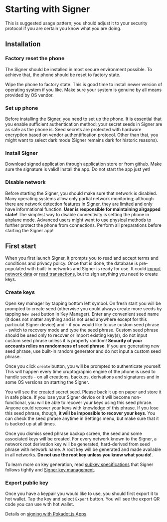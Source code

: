 # Starting with Signer

This is suggested usage pattern; you should adjust it to your security protocol if you are certain you know what you are doing.

## Installation

### Factory reset the phone

The Signer should be installed in most secure environment possible. To achieve that, the phone should be reset to factory state.

Wipe the phone to factory state. This is good time to install newer version of operating system if you like. Make sure your system is genuine by all means provided by OS vendor.

### Set up phone

Before installing the Signer, you need to set up the phone. It is essential that you enable sufficient authentication method; your secret seeds in Signer are as safe as the phone is. Seed secrets are protected with hardware encryption based on vendor authentification protocol. Other than that, you might want to select dark mode (Signer remains dark for historic reasons).

### Install Signer

Download signed application through application store or from github. Make sure the signature is valid! Install the app. Do not start the app just yet!

### Disable network

Before starting the Signer, you should make sure that network is disabled. Many operating systems allow only partial network monitoring; although there are network detection features in Signer, they are limited and only have informational function. **User is responsible for maintaining airgapped state!** The simplest way to disable connectivity is setting the phone in airplane mode. Advanced users might want to use physical methods to further protect the phone from connections. Perform all preparations before starting the Signer app!

## First start

When you first launch Signer, it prompts you to read and accept terms and conditions and privacy policy. Once that is done, the database is pre-populated with built-in networks and Signer is ready for use. It could [import network data](./Add-New-Network.md) or [read transactions](./Kusama-tutorial.md), but to sign anything you need to create keys.

### Create keys

Open key manager by tapping bottom left symbol. On fresh start you will be prompted to create seed (otherwise you could always create more seeds by tapping `New seed` button in Key Manager). Enter any convenient seed name (it does not matter anything and is not used anywhere except for this particulat Signer device) and - if you would like to use custom seed phrase - switch to recovery mode and type the seed phrase. Custom seed phrase should be used only to recover or import existing key(s), do not input custom seed phrase unless it is properly random! **Security of your accounts relies on randomness of seed phrase**. If you are generating new seed phrase, use built-in random generator and do not input a custom seed phrase.

Once you click `create` button, you will be prompted to authenticate yourself. This will happen every time cruptographic engine of the phone is used to handle seeds - on all creations, backups, derivations and signatures and in some OS versions on starting the Signer.

You will see the created secret seed. Please back it up on paper and store it in safe place. If you lose your Signer device or it will become non-functional, you will be able to recover your keys using this seed phrase. Anyone could recover your keys with knowledge of this phrase. If you lose this seed phrase, though, **it will be impossible to recover your keys**. You can check the seed phrase anytime in Settings menu, but make sure that it is backed up at all times.

Once you dismiss seed phrase backup screen, the seed and some associated keys will be created. For every network known to the Signer, a network root derivation key will be generated, hard-derived from seed phrase with network name. A root key will be generated and made available in all networks. **Do not use the root key unless you know what you do!**.

To learn more on key generation, read [subkey specifications](https://substrate.dev/docs/en/knowledgebase/integrate/subkey) that Signer follows tightly and [Signer key management](./Hierarchical-Deterministic-Key-Derivation.md).

### Export public key

Once you have a keypair you would like to use, you should first export it to hot wallet. Tap the key and select `Export` button. You will see the export QR code you can use with hot wallet.

Details on [signing with Pokadot.js Apps](./Kusama-tutorial.md)
